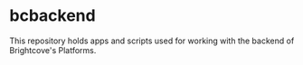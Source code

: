 # bcbackend

This repository holds apps and scripts used for working with the backend of Brightcove's Platforms.
